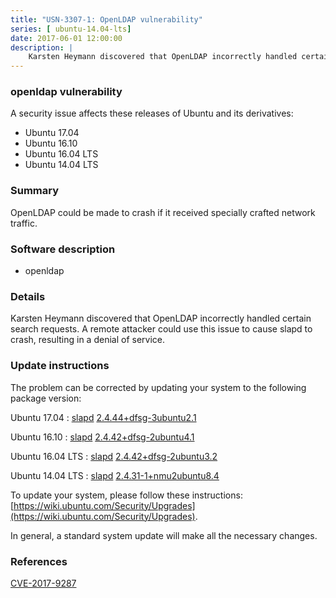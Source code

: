 ```yaml
---
title: "USN-3307-1: OpenLDAP vulnerability"
series: [ ubuntu-14.04-lts]
date: 2017-06-01 12:00:00
description: |
    Karsten Heymann discovered that OpenLDAP incorrectly handled certain search requests. A remote attacker could use this issue to cause slapd to crash, resulting in a denial of service. 
--- 
```

 
 


### openldap vulnerability

A security issue affects these releases of Ubuntu and its derivatives:

* Ubuntu 17.04
* Ubuntu 16.10
* Ubuntu 16.04 LTS
* Ubuntu 14.04 LTS

### Summary

OpenLDAP could be made to crash if it received specially crafted network traffic.

### Software description

* openldap 

### Details

Karsten Heymann discovered that OpenLDAP incorrectly handled certain search requests. A remote attacker could use this issue to cause slapd to crash, resulting in a denial of service. 

### Update instructions

The problem can be corrected by updating your system to the following package version:

Ubuntu 17.04
 : [slapd](https://launchpad.net/ubuntu/+source/openldap) <span> [2.4.44+dfsg-3ubuntu2.1](https://launchpad.net/ubuntu/+source/openldap/2.4.44+dfsg-3ubuntu2.1) </span> 

Ubuntu 16.10
 : [slapd](https://launchpad.net/ubuntu/+source/openldap) <span> [2.4.42+dfsg-2ubuntu4.1](https://launchpad.net/ubuntu/+source/openldap/2.4.42+dfsg-2ubuntu4.1) </span> 

Ubuntu 16.04 LTS
 : [slapd](https://launchpad.net/ubuntu/+source/openldap) <span> [2.4.42+dfsg-2ubuntu3.2](https://launchpad.net/ubuntu/+source/openldap/2.4.42+dfsg-2ubuntu3.2) </span> 

Ubuntu 14.04 LTS
 : [slapd](https://launchpad.net/ubuntu/+source/openldap) <span> [2.4.31-1+nmu2ubuntu8.4](https://launchpad.net/ubuntu/+source/openldap/2.4.31-1+nmu2ubuntu8.4) </span> 

To update your system, please follow these instructions: [https://wiki.ubuntu.com/Security/Upgrades](https://wiki.ubuntu.com/Security/Upgrades).

In general, a standard system update will make all the necessary changes. 

### References

 
 [CVE-2017-9287](http://people.ubuntu.com/~ubuntu-security/cve/CVE-2017-9287)
 


